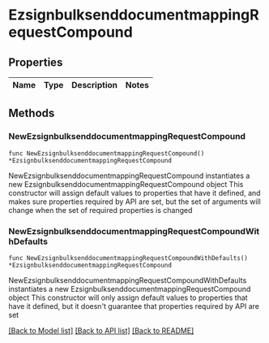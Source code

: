 # EzsignbulksenddocumentmappingRequestCompound

## Properties

Name | Type | Description | Notes
------------ | ------------- | ------------- | -------------

## Methods

### NewEzsignbulksenddocumentmappingRequestCompound

`func NewEzsignbulksenddocumentmappingRequestCompound() *EzsignbulksenddocumentmappingRequestCompound`

NewEzsignbulksenddocumentmappingRequestCompound instantiates a new EzsignbulksenddocumentmappingRequestCompound object
This constructor will assign default values to properties that have it defined,
and makes sure properties required by API are set, but the set of arguments
will change when the set of required properties is changed

### NewEzsignbulksenddocumentmappingRequestCompoundWithDefaults

`func NewEzsignbulksenddocumentmappingRequestCompoundWithDefaults() *EzsignbulksenddocumentmappingRequestCompound`

NewEzsignbulksenddocumentmappingRequestCompoundWithDefaults instantiates a new EzsignbulksenddocumentmappingRequestCompound object
This constructor will only assign default values to properties that have it defined,
but it doesn't guarantee that properties required by API are set


[[Back to Model list]](../README.md#documentation-for-models) [[Back to API list]](../README.md#documentation-for-api-endpoints) [[Back to README]](../README.md)


